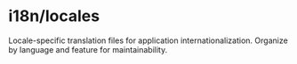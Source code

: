 # i18n/locales

Locale-specific translation files for application internationalization. Organize by language and feature for
maintainability.

